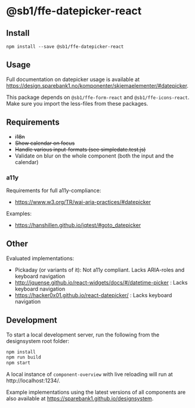 # @sb1/ffe-datepicker-react

## Install

```
npm install --save @sb1/ffe-datepicker-react
```

## Usage

Full documentation on datepicker usage is available at https://design.sparebank1.no/komponenter/skjemaelementer/#datepicker.

This package depends on `@sb1/ffe-form-react` and `@sb1/ffe-icons-react`.
Make sure you import the less-files from these packages.

## Requirements

-   ~~i18n~~
-   ~~Show calendar on focus~~
-   ~~Handle various input-formats (see simpledate.test.js)~~
-   Validate on blur on the whole component (both the input and the calendar)

### a11y

Requirements for full a11y-compliance:

-   https://www.w3.org/TR/wai-aria-practices/#datepicker

Examples:

-   https://hanshillen.github.io/jqtest/#goto_datepicker

## Other

Evaluated implementations:

-   Pickaday (or variants of it): Not a11y compliant. Lacks ARIA-roles and keyboard navigation
-   http://jquense.github.io/react-widgets/docs/#/datetime-picker : Lacks keyboard navigation
-   https://hacker0x01.github.io/react-datepicker/ : Lacks keyboard navigation

## Development

To start a local development server, run the following from the designsystem root folder:

```bash
npm install
npm run build
npm start
```

A local instance of `component-overview` with live reloading will run at http://localhost:1234/.

Example implementations using the latest versions of all components are also available at https://sparebank1.github.io/designsystem.
